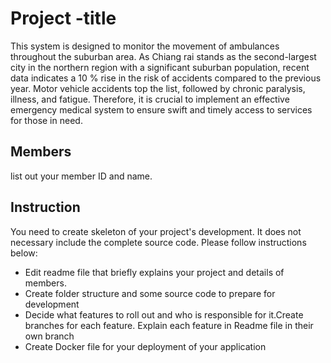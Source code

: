 # Project -title
This system is designed to monitor the movement of ambulances throughout the suburban area. As Chiang rai stands as the second-largest city in the northern region with a significant suburban population, recent data indicates a 10 % rise in the risk of accidents compared to the previous year. Motor vehicle accidents top the list, followed by chronic paralysis, illness, and fatigue. Therefore, it is crucial to implement an effective emergency medical system to ensure swift and timely access to services for those in need.


## Members
list out your member ID and name.

## Instruction
You need to create skeleton of your project's development. It does not necessary include the complete source code. Please follow instructions below:
- Edit readme file that briefly explains your project and details of members.​ 
- Create folder structure and some source code to prepare for development
- Decide what features to roll out and who is responsible for it.​ Create branches for each feature. Explain each feature in Readme file in their own branch​ 
- Create Docker file for your deployment of your application 
